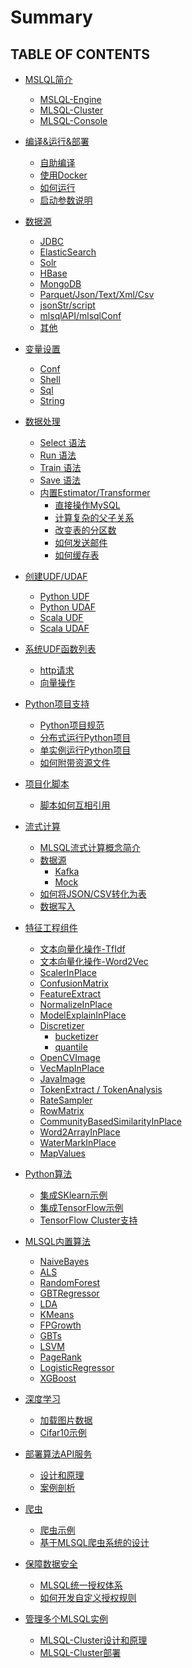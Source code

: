 <!--
  Licensed to the Apache Software Foundation (ASF) under one
  or more contributor license agreements.  See the NOTICE file
  distributed with this work for additional information
  regarding copyright ownership.  The ASF licenses this file
  to you under the Apache License, Version 2.0 (the
  "License"); you may not use this file except in compliance
  with the License.  You may obtain a copy of the License at

    http://www.apache.org/licenses/LICENSE-2.0

  Unless required by applicable law or agreed to in writing,
  software distributed under the License is distributed on an
  "AS IS" BASIS, WITHOUT WARRANTIES OR CONDITIONS OF ANY
  KIND, either express or implied.  See the License for the
  specific language governing permissions and limitations
  under the License.
-->

# Summary

## TABLE OF CONTENTS

* [MSLQL简介](getting_started/README.md)   
    * [MSLQL-Engine](getting_started/mlsql-engine.md)
    * [MLSQL-Cluster](getting_started/mlsql-cluster.md)
    * [MLSQL-Console](getting_started/mlsql-console.md)


* [编译&运行&部署](installation/README.md)
    * [自助编译](installation/compile.md)
    * [使用Docker](installation/docker.md)   
    * [如何运行](installation/run.md)
    * [启动参数说明](installation/startup-configuration.md)

* [数据源]()      
    * [JDBC]()
    * [ElasticSearch]()
    * [Solr]()
    * [HBase]()
    * [MongoDB]()
    * [Parquet/Json/Text/Xml/Csv]()
    * [jsonStr/script]()
    * [mlsqlAPI/mlsqlConf]()
    * [其他]()

* [变量设置]()
    * [Conf]()
    * [Shell]()
    * [Sql]()
    * [String]()

* [数据处理]()
    * [Select 语法]()
    * [Run 语法]()
    * [Train 语法]()
    * [Save 语法]()   
    * [内置Estimator/Transformer]()
       * [直接操作MySQL]()
       * [计算复杂的父子关系]()
       * [改变表的分区数]()
       * [如何发送邮件]() 
       * [如何缓存表]()   

* [创建UDF/UDAF]()
    * [Python UDF]()
    * [Python UDAF]()
    * [Scala UDF]()
    * [Scala UDAF]()

* [系统UDF函数列表]()
    * [http请求]()
    * [向量操作]()

* [Python项目支持]()
    * [Python项目规范]()
    * [分布式运行Python项目]()
    * [单实例运行Python项目]()
    * [如何附带资源文件]()  

* [项目化脚本]()
    * [脚本如何互相引用]()
    

* [流式计算]()
    * [MLSQL流式计算概念简介]()
    * [数据源]()
       * [Kafka]()
       * [Mock]()
    * [如何将JSON/CSV转化为表]()
    * [数据写入]()           

* [特征工程组件]()
      
  * [文本向量化操作-TfIdf]()
  * [文本向量化操作-Word2Vec]()
  * [ScalerInPlace]()
  * [ConfusionMatrix]()
  * [FeatureExtract]()
  * [NormalizeInPlace]()
  * [ModelExplainInPlace]()
  * [Discretizer]()
    * [bucketizer]()
    * [quantile]()
  * [OpenCVImage]()
  * [VecMapInPlace]()
  * [JavaImage]()
  * [TokenExtract / TokenAnalysis]()
  * [RateSampler]()
  * [RowMatrix]()
  * [CommunityBasedSimilarityInPlace]()
  * [Word2ArrayInPlace]()
  * [WaterMarkInPlace]()      
  * [MapValues]()
      
         
* [Python算法]()
    * [集成SKlearn示例]()
    * [集成TensorFlow示例]()
    * [TensorFlow Cluster支持]()

* [MLSQL内置算法]()
    * [NaiveBayes]()
    * [ALS]()
    * [RandomForest]()
    * [GBTRegressor]()
    * [LDA]()
    * [KMeans]()
    * [FPGrowth]()
    * [GBTs]()
    * [LSVM]()
    * [PageRank]()
    * [LogisticRegressor]()
    * [XGBoost]()

* [深度学习]()
    * [加载图片数据]()
    * [Cifar10示例]()
    
* [部署算法API服务]()
    * [设计和原理]()
    * [案例剖析]()        
    
* [爬虫]()
    * [爬虫示例]()
    * [基于MLSQL爬虫系统的设计]()

* [保障数据安全]()
    * [MLSQL统一授权体系]()
    * [如何开发自定义授权规则]()

* [管理多个MLSQL实例]()
    * [MLSQL-Cluster设计和原理]()
    * [MLSQL-Cluster部署]()
        
            
         
    
           
           


    
        